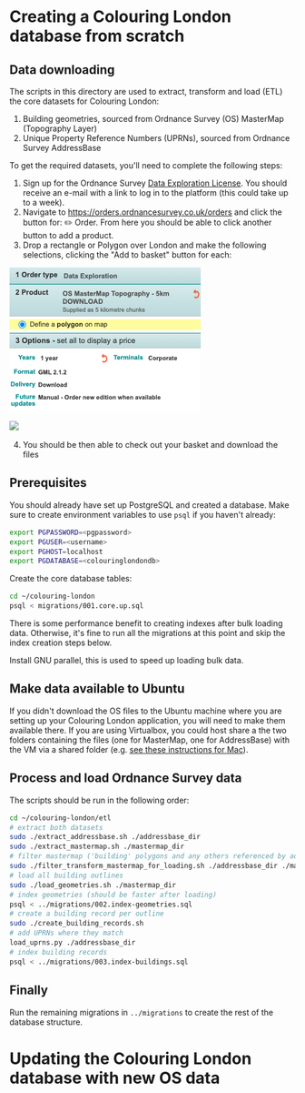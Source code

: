 # Creating a Colouring London database from scratch

## Data downloading

The scripts in this directory are used to extract, transform and load (ETL) the core datasets
for Colouring London:

1. Building geometries, sourced from Ordnance Survey (OS) MasterMap (Topography Layer)
1. Unique Property Reference Numbers (UPRNs), sourced from Ordnance Survey AddressBase

To get the required datasets, you'll need to complete the following steps:

1. Sign up for the Ordnance Survey [Data Exploration License](https://www.ordnancesurvey.co.uk/business-government/licensing-agreements/data-exploration-sign-up). You should receive an e-mail with a link to log in to the platform (this could take  up to a week).
2. Navigate to https://orders.ordnancesurvey.co.uk/orders and click the button for: ✏️ Order. From here you should be able to click another button to add a product.
3. Drop a rectangle or Polygon over London and make the following selections, clicking the "Add to basket" button for each:

![](screenshot/MasterMap.png)
<p></p>

![](screenshot/AddressBase.png)

4. You should be then able to check out your basket and download the files

## Prerequisites

You should already have set up PostgreSQL and created a database. Make sure to create environment variables to use `psql` if you haven't already:

```bash
export PGPASSWORD=<pgpassword>
export PGUSER=<username>
export PGHOST=localhost
export PGDATABASE=<colouringlondondb>
```

Create the core database tables:

```bash
cd ~/colouring-london
psql < migrations/001.core.up.sql
```

There is some performance benefit to creating indexes after bulk loading data.
Otherwise, it's fine to run all the migrations at this point and skip the index
creation steps below.

Install GNU parallel, this is used to speed up loading bulk data.

## Make data available to Ubuntu

If you didn't download the OS files to the Ubuntu machine where you are setting up your Colouring London application, you will need to make them available there. If you are using Virtualbox, you could host share a the two folders containing the files (one for MasterMap, one for AddressBase) with the VM via a shared folder (e.g. [see these instructions for Mac](https://medium.com/macoclock/share-folder-between-macos-and-ubuntu-4ce84fb5c1ad)).

## Process and load Ordnance Survey data

The scripts should be run in the following order:

```bash
cd ~/colouring-london/etl
# extract both datasets
sudo ./extract_addressbase.sh ./addressbase_dir
sudo ./extract_mastermap.sh ./mastermap_dir
# filter mastermap ('building' polygons and any others referenced by addressbase)
sudo ./filter_transform_mastermap_for_loading.sh ./addressbase_dir ./mastermap_dir
# load all building outlines
sudo ./load_geometries.sh ./mastermap_dir
# index geometries (should be faster after loading)
psql < ../migrations/002.index-geometries.sql
# create a building record per outline
sudo ./create_building_records.sh
# add UPRNs where they match
load_uprns.py ./addressbase_dir
# index building records
psql < ../migrations/003.index-buildings.sql
```

## Finally

Run the remaining migrations in `../migrations` to create the rest of the database structure.

# Updating the Colouring London database with new OS data